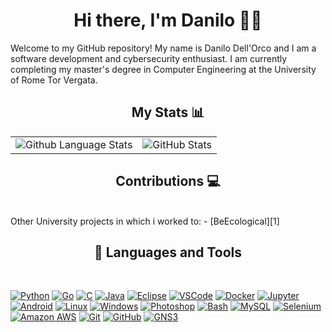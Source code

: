 <h1 align="center"> Hi there, I'm Danilo 👨‍💻</h2>
Welcome to my GitHub repository! My name is Danilo Dell'Orco and I am a software development and cybersecurity enthusiast. I am currently completing my master's degree in Computer Engineering at the University of Rome Tor Vergata.

<br />
<h2 align="center"> My Stats 📊</h2>
<table align="center">
  <tr>
    <td>
      <img src="https://github-readme-stats-sigma-five.vercel.app/api/top-langs/?username=danilo-dellorco&theme=tokyonight&show_icons=true" alt="Github Language Stats">
    </td>
    <td>
      <img src="https://github-readme-stats-sigma-five.vercel.app/api?username=danilo-dellorco&show_icons=true&theme=tokyonight" alt="GitHub Stats">
    </td>
  </tr>
</table>


<h2 align="center"> Contributions 💻 </h2>
<br />
Other University projects in which i worked to:
- [BeEcological][1]

[1]: https://github.com/jacopofabi/BeEcological

<br />

<h2 align="center"> 💼 Languages and Tools</h2>
<br />

[![Python](https://img.shields.io/badge/-Python-3776AB?style=flat-square&logo=Python&logoColor=white)](https://www.python.org/)
[![Go](https://img.shields.io/badge/-Go-00ADD8?style=flat-square&logo=Go&logoColor=white)](https://golang.org/)
[![C](https://img.shields.io/badge/-C-A8B9CC?style=flat-square&logo=C&logoColor=white)](https://en.wikipedia.org/wiki/C_(programming_language))
[![Java](https://img.shields.io/badge/-Java-007396?style=flat-square&logo=Java&logoColor=white)](https://www.java.com/)
[![Eclipse](https://img.shields.io/badge/-Eclipse-2C2255?style=flat-square&logo=Eclipse&logoColor=white)](https://www.eclipse.org/)
[![VSCode](https://img.shields.io/badge/-VSCode-007ACC?style=flat-square&logo=Visual-Studio-Code&logoColor=white)](https://code.visualstudio.com/)
[![Docker](https://img.shields.io/badge/-Docker-2496ED?style=flat-square&logo=Docker&logoColor=white)](https://www.docker.com/)
[![Jupyter](https://img.shields.io/badge/-Jupyter-F37626?style=flat-square&logo=Jupyter&logoColor=white)](https://jupyter.org/)
[![Android](https://img.shields.io/badge/-Android-3DDC84?style=flat-square&logo=Android&logoColor=white)](https://www.android.com/)
[![Linux](https://img.shields.io/badge/-Linux-FCC624?style=flat-square&logo=Linux&logoColor=white)](https://www.linux.org/)
[![Windows](https://img.shields.io/badge/-Windows-0078D6?style=flat-square&logo=Windows&logoColor=white)](https://www.microsoft.com/en-us/windows/)
[![Photoshop](https://img.shields.io/badge/-Photoshop-31A8FF?style=flat-square&logo=Adobe-Photoshop&logoColor=white)](https://www.adobe.com/products/photoshop.html)
[![Bash](https://img.shields.io/badge/-Bash-4EAA25?style=flat-square&logo=GNU-Bash&logoColor=white)](https://www.gnu.org/software/bash/)
[![MySQL](https://img.shields.io/badge/-MySQL-4479A1?style=flat-square&logo=MySQL&logoColor=white)](https://www.mysql.com/)
[![Selenium](https://img.shields.io/badge/-Selenium-43B02A?style=flat-square&logo=Selenium&logoColor=white)](https://www.selenium.dev/)
[![Amazon AWS](https://img.shields.io/badge/-Amazon%20AWS-232F3E?style=flat-square&logo=Amazon-AWS&logoColor=white)](https://aws.amazon.com/)
[![Git](https://img.shields.io/badge/-Git-F05032?style=flat-square&logo=Git&logoColor=white)](https://git-scm.com/)
[![GitHub](https://img.shields.io/badge/GitHub-Profile-blue?logo=github)](https://github.com/danilo-dellorco)
[![GNS3](https://img.shields.io/badge/GNS3-Network%20Simulation-orange)](https://www.gns3.com/)
